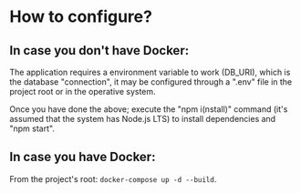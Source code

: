# How to configure?
## In case you don't have Docker:

The application requires a environment variable to work (DB_URI), which is the database "connection", it may be configured through a ".env" file in the project root or in the operative system.

Once you have done the above; execute the "npm i(nstall)" command (it's assumed that the system has Node.js LTS) to install dependencies and "npm start".

## In case you have Docker:

From the project's root: `docker-compose up -d --build`.